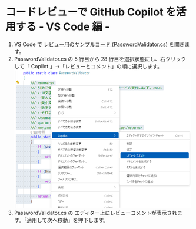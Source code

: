 # コードレビューで GitHub Copilot を活用する - VS Code 編 -

1. VS Code で [レビュー用のサンプルコード (PasswordValidator.cs)](../code-examples/PasswordValidator.cs) を開きます。
1. PasswordValidator.cs の 5 行目から 28 行目を選択状態にし、右クリックして「 Copilot 」→「レビューとコメント」の順に選択します。
    ![レビューとコメント](./images/github-copilot-review-vscode.png)
1. PasswordValidator.cs の エディター上にレビューコメントが表示されます。「適用して次へ移動」を押下します。
